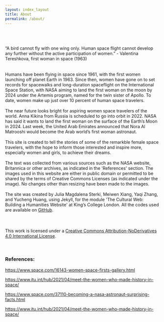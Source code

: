```yaml
---
layout: index_layout
title: About
permalink: /about/
---
```


<div class = "content">
    <br>
    <br> 
    <br>
    <div class = "quotes">
        “A bird cannot fly with one wing only. Human space flight cannot develop any further without the active participation of women.”      - Valentina Tereshkova, first woman in space (1963)
    </div>
    <br>
    <br>
    Humans have been flying in space since 1961, with the first women launching off planet Earth in 1963. Since then, women have gone on to set records for spacewalks and long-duration spaceflight on the International Space Station, with NASA aiming to land the first woman on the moon by 2024 under the Artemis program, named for the twin sister of Apollo. To date, women make up just over 10 percent of human space travelers.
    <br>
    <br>
    The near future looks bright for aspiring women space travelers of the world. Anna Kikina from Russia is scheduled to go into orbit in 2022. NASA has said it wants to land the first woman on the surface of the Earth’s Moon in 2024. Last week, the United Arab Emirates announced that Nora Al Matrooshi would become the Arab world’s first woman astronaut.
    <br>
    <br>
    This site is created to tell the stories of some of the remarkble female space travelers, with the hope to inform those interested and inspire more, especially women and girls, to achieve their dreams.
    <br>
    <br>
    The text was collected from various sources such as the NASA website, Britannica or other archives, as indicated in the 'References' section. The images used in this website are either in public domain or permitted to be shared by the terms of Creative Commons Licenses (as indicated under the image). No changes other than resizing have been made to the images.
    <br>
    <br>
    The site was created by Julia Magdalena Sterki, Meiwen Xiang, Yaqi Zhang, and Yucheng Huang, using Jekyll, for the module 'The Cultural Web: Building a Humanities Website' at King’s College London. All the codes used are available on <a href="https://github.com/Matchachocolate/redo">GitHub</a>.
    <br>
    <br>
    <br>
    <br>
    This work is licensed under a
    <a href="https://creativecommons.org/licenses/by-nd/4.0">Creative Commons Attribution-NoDerivatives 4.0 International License</a>.
    <br>
    <br>
    <br>
</div>

<div class="references">
    <h3>References:</h3>
    <p><a href="https://www.space.com/16143-women-space-firsts-gallery.html"> https://www.space.com/16143-women-space-firsts-gallery.html</a></p>
    <p><a href="https://www.itu.int/hub/2021/04/meet-the-women-who-made-history-in-space/">https://www.itu.int/hub/2021/04/meet-the-women-who-made-history-in-space/</a></p>
    <p><a href="https://www.space.com/37110-becoming-a-nasa-astronaut-surprising-facts.html">https://www.space.com/37110-becoming-a-nasa-astronaut-surprising-facts.html</a></p>
    <p><a href="https://www.itu.int/hub/2021/04/meet-the-women-who-made-history-in-space/">https://www.itu.int/hub/2021/04/meet-the-women-who-made-history-in-space/</a></p>
</div>
